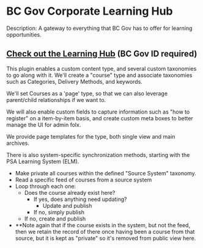 
# BC Gov Corporate Learning Hub
Description: A gateway to everything that BC Gov has to offer for learning opportunities.

## [Check out the Learning Hub](https://learninghub.gww.gov.bc.ca) (**BC Gov ID required**)

This plugin enables a custom content type, and several custom taxonomies to go along 
with it. We'll create a "course" type and associate taxonomies such as Categories,
Delivery Methods, and keywords. 

We'll set Courses as a 'page' type, so that we can also leverage parent/child 
relationships if we want to.

We will also enable custom fields to capture information such as "how to register" 
on a item-by-item basis, and create custom meta boxes to better manage the UI
for admin folx.

We provide page templates for the type, both single view and main archives.

There is also system-specific synchronization methods, starting with the 
PSA Learning System (ELM).

- Make private all courses within the defined "Source System" taxonomy. 
- Read a specific feed of courses from a source system
- Loop through each one:
    - Does the course already exist here? 
        - If yes, does anything need updating?
            - Update and publish
        - If no, simply publish
    - If no, create and publish
- **Note again that if the course exists in the system, but not the feed,
  then we retain the record of there once having been a course from that 
  source, but it is kept as "private" so it's removed from public view here. 
